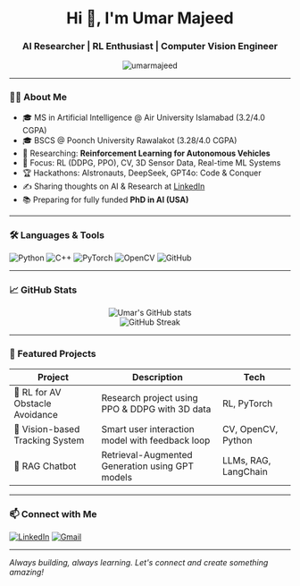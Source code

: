 <h1 align="center">Hi 👋, I'm Umar Majeed</h1>
<h3 align="center">AI Researcher | RL Enthusiast | Computer Vision Engineer</h3>

<p align="center">
  <img src="https://komarev.com/ghpvc/?username=umarmajeed&label=Profile%20views&color=0e75b6&style=flat" alt="umarmajeed" />
</p>

---

### 👨‍💻 About Me
- 🎓 MS in Artificial Intelligence @ Air University Islamabad (3.2/4.0 CGPA)
- 🎓 BSCS @ Poonch University Rawalakot (3.28/4.0 CGPA)
- 🔭 Researching: **Reinforcement Learning for Autonomous Vehicles**
- 🧠 Focus: RL (DDPG, PPO), CV, 3D Sensor Data, Real-time ML Systems
- 🏆 Hackathons: AIstronauts, DeepSeek, GPT4o: Code & Conquer
- ✍️ Sharing thoughts on AI & Research at [LinkedIn](https://www.linkedin.com/in/umarmajeed/)
- 📚 Preparing for fully funded **PhD in AI (USA)**

---

### 🛠️ Languages & Tools
![Python](https://img.shields.io/badge/Python-3776AB?style=for-the-badge&logo=python&logoColor=white)
![C++](https://img.shields.io/badge/C++-00599C?style=for-the-badge&logo=cplusplus&logoColor=white)
![PyTorch](https://img.shields.io/badge/PyTorch-EE4C2C?style=for-the-badge&logo=pytorch&logoColor=white)
![OpenCV](https://img.shields.io/badge/OpenCV-5C3EE8?style=for-the-badge&logo=opencv&logoColor=white)
![GitHub](https://img.shields.io/badge/GitHub-181717?style=for-the-badge&logo=github)

---

### 📈 GitHub Stats

<p align="center">
  <img src="https://github-readme-stats.vercel.app/api?username=umarmajeed&show_icons=true&theme=radical" alt="Umar's GitHub stats" />
  <br />
  <img src="https://github-readme-streak-stats.herokuapp.com/?user=umarmajeed&theme=radical" alt="GitHub Streak" />
</p>

---

### 📌 Featured Projects

| Project | Description | Tech |
|--------|-------------|------|
| 🚗 RL for AV Obstacle Avoidance | Research project using PPO & DDPG with 3D data | RL, PyTorch |
| 📸 Vision-based Tracking System | Smart user interaction model with feedback loop | CV, OpenCV, Python |
| 🧠 RAG Chatbot | Retrieval-Augmented Generation using GPT models | LLMs, RAG, LangChain |

---

### 📫 Connect with Me
[![LinkedIn](https://img.shields.io/badge/Umar%20Majeed-LinkedIn-blue?style=for-the-badge&logo=linkedin)](https://www.linkedin.com/in/umarmajeed/)
[![Gmail](https://img.shields.io/badge/Gmail-umarmajeed321@gmail.com-D14836?style=for-the-badge&logo=gmail&logoColor=white)](mailto:umarmajeed321@gmail.com)

---

*Always building, always learning. Let's connect and create something amazing!*
